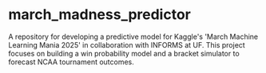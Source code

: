 # march_madness_predictor
A repository for developing a predictive model for Kaggle's 'March Machine Learning Mania 2025' in collaboration with INFORMS at UF. This project focuses on building a win probability model and a bracket simulator to forecast NCAA tournament outcomes.
